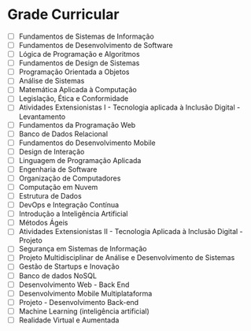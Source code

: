 # Grade Curricular
- [ ] Fundamentos de Sistemas de Informação
- [ ] Fundamentos de Desenvolvimento de Software
- [ ] Lógica de Programação e Algoritmos
- [ ] Fundamentos de Design de Sistemas
- [ ] Programação Orientada a Objetos
- [ ] Análise de Sistemas
- [ ] Matemática Aplicada à Computação
- [ ] Legislação, Ética e Conformidade
- [ ] Atividades Extensionistas I - Tecnologia aplicada à Inclusão Digital - Levantamento
- [ ] Fundamentos da Programação Web
- [ ] Banco de Dados Relacional
- [ ] Fundamentos do Desenvolvimento Mobile
- [ ] Design de Interação
- [ ] Linguagem de Programação Aplicada
- [ ] Engenharia de Software
- [ ] Organização de Computadores
- [ ] Computação em Nuvem
- [ ] Estrutura de Dados
- [ ] DevOps e Integração Contínua
- [ ] Introdução a Inteligência Artificial
- [ ] Métodos Ágeis
- [ ] Atividades Extensionistas II - Tecnologia Aplicada à Inclusão Digital - Projeto
- [ ] Segurança em Sistemas de Informação
- [ ] Projeto Multidisciplinar de Análise e Desenvolvimento de Sistemas
- [ ] Gestão de Startups e Inovação
- [ ] Banco de dados NoSQL
- [ ] Desenvolvimento Web - Back End
- [ ] Desenvolvimento Mobile Multiplataforma
- [ ] Projeto - Desenvolvimento Back-end
- [ ] Machine Learning (inteligência artificial)
- [ ] Realidade Virtual e Aumentada
